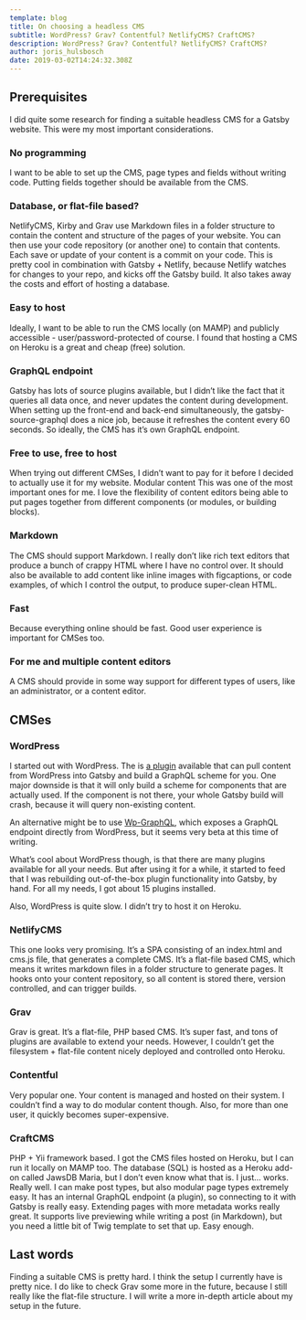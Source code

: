 ```yaml
---
template: blog
title: On choosing a headless CMS
subtitle: WordPress? Grav? Contentful? NetlifyCMS? CraftCMS?
description: WordPress? Grav? Contentful? NetlifyCMS? CraftCMS?
author: joris_hulsbosch
date: 2019-03-02T14:24:32.308Z
---
```


## Prerequisites

I did quite some research for finding a suitable headless CMS for a Gatsby website. This were my most important considerations.

### No programming

I want to be able to set up the CMS, page types and fields without writing code. Putting fields together should be available from the CMS.

### Database, or flat-file based?

NetlifyCMS, Kirby and Grav use Markdown files in a folder structure to contain the content and structure of the pages of your website. You can then use your code repository (or another one) to contain that contents. Each save or update of your content is a commit on your code. This is pretty cool in combination with Gatsby + Netlify, because Netlify watches for changes to your repo, and kicks off the Gatsby build. It also takes away the costs and effort of hosting a database.

### Easy to host

Ideally, I want to be able to run the CMS locally (on MAMP) and publicly accessible - user/password-protected of course. I found that hosting a CMS on Heroku is a great and cheap (free) solution.

### GraphQL endpoint

Gatsby has lots of source plugins available, but I didn’t like the fact that it queries all data once, and never updates the content during development. When setting up the front-end and back-end simultaneously, the gatsby-source-graphql does a nice job, because it refreshes the content every 60 seconds. So ideally, the CMS has it’s own GraphQL endpoint.

### Free to use, free to host

When trying out different CMSes, I didn’t want to pay for it before I decided to actually use it for my website.
Modular content
This was one of the most important ones for me. I love the flexibility of content editors being able to put pages together from different components (or modules, or building blocks).

### Markdown

The CMS should support Markdown. I really don’t like rich text editors that produce a bunch of crappy HTML where I have no control over. It should also be available to add content like inline images with figcaptions, or code examples, of which I control the output, to produce super-clean HTML.

### Fast

Because everything online should be fast. Good user experience is important for CMSes too.

### For me and multiple content editors

A CMS should provide in some way support for different types of users, like an administrator, or a content editor.

## CMSes

### WordPress

I started out with WordPress. The is [a plugin](https://github.com/gatsbyjs/gatsby/tree/master/packages/gatsby-source-wordpress) available that can pull content from WordPress into Gatsby and build a GraphQL scheme for you. One major downside is that it will only build a scheme for components that are actually used. If the component is not there, your whole Gatsby build will crash, because it will query non-existing content.

An alternative might be to use [Wp-GraphQL](https://github.com/wp-graphql/wp-graphql), which exposes a GraphQL endpoint directly from WordPress, but it seems very beta at this time of writing.

What’s cool about WordPress though, is that there are many plugins available for all your needs. But after using it for a while, it started to feed that I was rebuilding out-of-the-box plugin functionality into Gatsby, by hand. For all my needs, I got about 15 plugins installed.

Also, WordPress is quite slow. I didn’t try to host it on Heroku.

### NetlifyCMS

This one looks very promising. It’s a SPA consisting of an index.html and cms.js file, that generates a complete CMS. It’s a flat-file based CMS, which means it writes markdown files in a folder structure to generate pages. It hooks onto your content repository, so all content is stored there, version controlled, and can trigger builds.

### Grav

Grav is great. It’s a flat-file, PHP based CMS. It’s super fast, and tons of plugins are available to extend your needs. However, I couldn’t get the filesystem + flat-file content nicely deployed and controlled onto Heroku.

### Contentful

Very popular one. Your content is managed and hosted on their system. I couldn’t find a way to do modular content though. Also, for more than one user, it quickly becomes super-expensive.

### CraftCMS

PHP + Yii framework based. I got the CMS files hosted on Heroku, but I can run it locally on MAMP too. The database (SQL) is hosted as a Heroku add-on called JawsDB Maria, but I don’t even know what that is. I just… works. Really well. I can make post types, but also modular page types extremely easy. It has an internal GraphQL endpoint (a plugin), so connecting to it with Gatsby is really easy. Extending pages with more metadata works really great. It supports live previewing while writing a post (in Markdown), but you need a little bit of Twig template to set that up. Easy enough.

## Last words

Finding a suitable CMS is pretty hard. I think the setup I currently have is pretty nice. I do like to check Grav some more in the future, because I still really like the flat-file structure. I will write a more in-depth article about my setup in the future.
